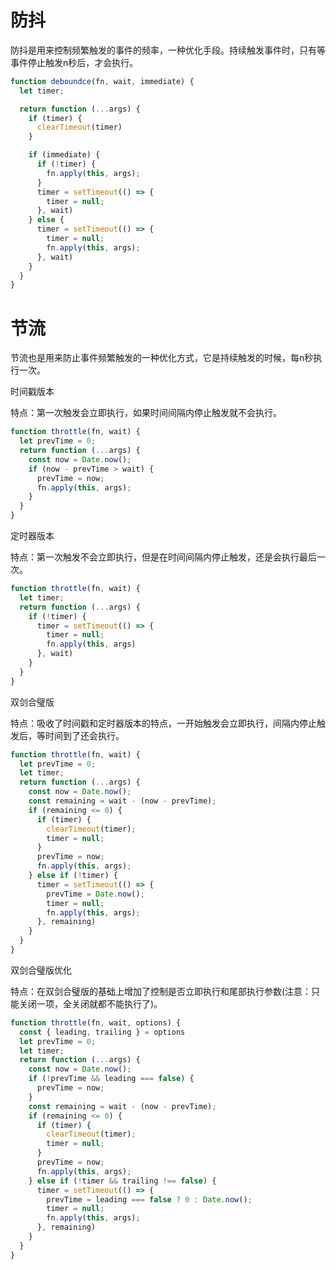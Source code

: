 # 防抖

防抖是用来控制频繁触发的事件的频率，一种优化手段。持续触发事件时，只有等事件停止触发n秒后，才会执行。

```js
function deboundce(fn, wait, immediate) {
  let timer;

  return function (...args) {
    if (timer) {
      clearTimeout(timer)
    }

    if (immediate) {
      if (!timer) {
        fn.apply(this, args);
      }
      timer = setTimeout(() => {
        timer = null;
      }, wait)
    } else {
      timer = setTimeout(() => {
        timer = null;
        fn.apply(this, args);
      }, wait)
    }
  }
}
```

# 节流

节流也是用来防止事件频繁触发的一种优化方式，它是持续触发的时候，每n秒执行一次。

时间戳版本

特点：第一次触发会立即执行，如果时间间隔内停止触发就不会执行。

```js
function throttle(fn, wait) {
  let prevTime = 0;
  return function (...args) {
    const now = Date.now();
    if (now - prevTime > wait) {
      prevTime = now;
      fn.apply(this, args);
    }
  }
}
```

定时器版本

特点：第一次触发不会立即执行，但是在时间间隔内停止触发，还是会执行最后一次。

```js
function throttle(fn, wait) {
  let timer;
  return function (...args) {
    if (!timer) {
      timer = setTimeout(() => {
        timer = null;
        fn.apply(this, args)
      }, wait)
    }
  }
}
```

双剑合璧版

特点：吸收了时间戳和定时器版本的特点，一开始触发会立即执行，间隔内停止触发后，等时间到了还会执行。

```js
function throttle(fn, wait) {
  let prevTime = 0;
  let timer;
  return function (...args) {
    const now = Date.now();
    const remaining = wait - (now - prevTime);
    if (remaining <= 0) {
      if (timer) {
        clearTimeout(timer);
        timer = null;
      }
      prevTime = now;
      fn.apply(this, args);
    } else if (!timer) {
      timer = setTimeout(() => {
        prevTime = Date.now();
        timer = null;
        fn.apply(this, args);
      }, remaining)
    }
  }
}
```

双剑合璧版优化

特点：在双剑合璧版的基础上增加了控制是否立即执行和尾部执行参数(注意：只能关闭一项，全关闭就都不能执行了)。

```js
function throttle(fn, wait, options) {
  const { leading, trailing } = options
  let prevTime = 0;
  let timer;
  return function (...args) {
    const now = Date.now();
    if (!prevTime && leading === false) {
      prevTime = now;
    }
    const remaining = wait - (now - prevTime);
    if (remaining <= 0) {
      if (timer) {
        clearTimeout(timer);
        timer = null;
      }
      prevTime = now;
      fn.apply(this, args);
    } else if (!timer && trailing !== false) {
      timer = setTimeout(() => {
        prevTime = leading === false ? 0 : Date.now();
        timer = null;
        fn.apply(this, args);
      }, remaining)
    }
  }
}
```